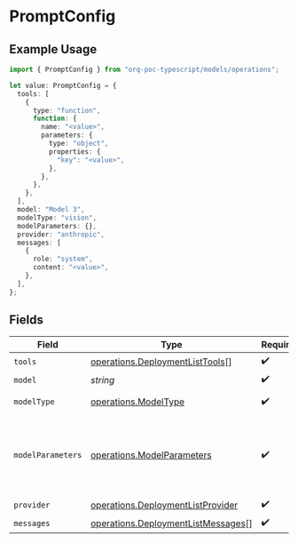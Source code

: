 # PromptConfig

## Example Usage

```typescript
import { PromptConfig } from "orq-poc-typescript/models/operations";

let value: PromptConfig = {
  tools: [
    {
      type: "function",
      function: {
        name: "<value>",
        parameters: {
          type: "object",
          properties: {
            "key": "<value>",
          },
        },
      },
    },
  ],
  model: "Model 3",
  modelType: "vision",
  modelParameters: {},
  provider: "anthropic",
  messages: [
    {
      role: "system",
      content: "<value>",
    },
  ],
};
```

## Fields

| Field                                                                                    | Type                                                                                     | Required                                                                                 | Description                                                                              |
| ---------------------------------------------------------------------------------------- | ---------------------------------------------------------------------------------------- | ---------------------------------------------------------------------------------------- | ---------------------------------------------------------------------------------------- |
| `tools`                                                                                  | [operations.DeploymentListTools](../../models/operations/deploymentlisttools.md)[]       | :heavy_check_mark:                                                                       | N/A                                                                                      |
| `model`                                                                                  | *string*                                                                                 | :heavy_check_mark:                                                                       | N/A                                                                                      |
| `modelType`                                                                              | [operations.ModelType](../../models/operations/modeltype.md)                             | :heavy_check_mark:                                                                       | The type of the model                                                                    |
| `modelParameters`                                                                        | [operations.ModelParameters](../../models/operations/modelparameters.md)                 | :heavy_check_mark:                                                                       | Model Parameters: Not all parameters apply to every model                                |
| `provider`                                                                               | [operations.DeploymentListProvider](../../models/operations/deploymentlistprovider.md)   | :heavy_check_mark:                                                                       | N/A                                                                                      |
| `messages`                                                                               | [operations.DeploymentListMessages](../../models/operations/deploymentlistmessages.md)[] | :heavy_check_mark:                                                                       | N/A                                                                                      |